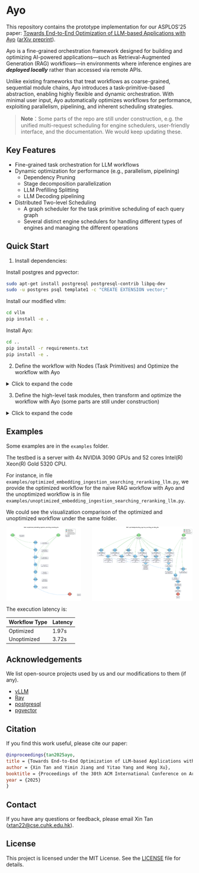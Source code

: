 # Ayo

This repository contains the prototype implementation for our ASPLOS'25 paper: [Towards End-to-End Optimization of LLM-based Applications with Ayo](https://dl.acm.org/doi/10.1145/3676641.3716278) ([arXiv preprint](https://arxiv.org/pdf/2407.00326)). 

Ayo is a fine-grained orchestration framework designed for building and optimizing AI-powered applications—such as Retrieval-Augmented Generation (RAG) workflows—in environments where inference engines are ***deployed locally*** rather than accessed via remote APIs.

Unlike existing frameworks that treat workflows as coarse-grained, sequential module chains, Ayo introduces a task-primitive-based abstraction, enabling highly flexible and dynamic orchestration. With minimal user input, Ayo automatically optimizes workflows for performance, exploiting parallelism, pipelining, and inherent scheduling strategies.

>  **Note**：Some parts of the repo are still under construction, e.g. the unified multi-request scheduling for engine schedulers, user-friendly interface, and the documentation. We would keep updating these. 

## Key Features
- Fine-grained task orchestration for LLM workflows
- Dynamic optimization for performance (e.g., parallelism, pipelining)
  - Dependency Pruning
  - Stage decomposition parallelization
  - LLM Prefilling Splitting
  - LLM Decoding pipelining
- Distributed Two-level Scheduling
  - A graph scheduler for the task primitive scheduling of each query graph
  - Several distinct engine schedulers for handling different types of engines and managing the different operations

## Quick Start

1. Install dependencies:

Install postgres and pgvector:
```bash
sudo apt-get install postgresql postgresql-contrib libpq-dev
sudo -u postgres psql template1 -c "CREATE EXTENSION vector;"
```

Install our modified vllm:
```bash
cd vllm 
pip install -e . 
```

Install Ayo:
```bash
cd ..
pip install -r requirements.txt 
pip install -e . 
```

2. Define the workflow with Nodes (Task Primitives) and Optimize the workflow with Ayo 


<details>
<summary>Click to expand the code</summary>

```python
from Ayo.app import APP
from Ayo.configs.config import EngineConfig
from Ayo.engines.engine_types import EngineType

app = APP.init() # initialize the app entry

llm_config = EngineConfig(
    name="llm_service", 
    engine_type=EngineType.LLM,
    resources={},
    num_gpus=1,
    num_cpus=1,
    instances=1,
    model_config={
        "model_name": "meta-llama/Llama-2-7b-chat-hf",
        "tensor_parallel_size": 1,
        #other config ... 
    },
    latency_profile={
        "timeout": 300,
    }
)

app.register_engine(llm_config)
#register other engines ...


# define the primitive nodes 
llm_prefilling_node = Node(
    name="LLMPrefilling",
    node_type=NodeType.COMPUTE,
    engine_type=EngineType.LLM,
    io_schema=NodeIOSchema(
        input_format={"queries": List[str], "reranked_results": List[List[str]]},
        output_format={"prefill_state": bool}
    ),
    op_type=NodeOps.LLM_PREFILLING,
    config={
        'prompt_template': replace_placeholders(RAG_QUESTION_ANSWERING_PROMPT_TEMPLATE_STRING, question="queries", context="reranked_results"),
        'parse_json': True, 
        #other config ... 
    }
)

llm_decoding_node = Node(
    name="LLMDecoding",
    node_type=NodeType.COMPUTE,
    engine_type=EngineType.LLM,
    io_schema=NodeIOSchema(
        input_format={"prefill_state": bool},
        output_format={"result": str}
    ),
    op_type=NodeOps.LLM_DECODING,
    config={
        'prompt_template': replace_placeholders(RAG_QUESTION_ANSWERING_PROMPT_TEMPLATE_STRING, question="queries", context="reranked_results"),
        'parse_json': True, 
        #other config ... 
    }
)
#define other nodes ... 

# create the DAG
dag = DAG(dag_id="rag_workflow")
dag.register_nodes(llm_prefilling_node, llm_decoding_node, ...)
# set the query inputs
dag.set_query_inputs(
  {
    'queries': ['What is the capital of France?'], ## set the query inputs
  }
)

from Ayo.opt_pass.pruning_dependency import PruningDependencyPass
from Ayo.opt_pass.stage_decomposition import StageDecompositionPass
from Ayo.opt_pass.prefilling_split import PrefillingSpiltPass
from Ayo.opt_pass.decoding_pipeling import LLMDecodingPipeliningPass

dag.optimize([PruningDependencyPass(), StageDecompositionPass(), PrefillingSpiltPass(), LLMDecodingPipeliningPass()])

query=Query(
    uuid=f"random-test-{query_id}",
    query_id=f"random-test-{query_id}",
    DAG=deepcopy(dag)
)

future = await app.submit_query(
        query=query,
        timeout=300
    )
    
result = await asyncio.wait_for(future, timeout=300)
    

```

</details>


3. Define the high-level task modules, then transform and optimize the workflow with Ayo (some parts are still under construction)


<details>
<summary>Click to expand the code</summary>

```python
from Ayo.modules import IndexingModule, QueryExpandingModule, SearchingModule, RerankingModule
from Ayo.modules_to_primitives import transform_mod_to_prim

indexing_module = IndexingModule(
    input_format={"passages": List[str]}, 
    output_format={"index_status": bool}
)

query_expanding_module = QueryExpandingModule(
    input_format={"query": str}, 
    output_format={"expanded_queries": List[str]},
    config={"expanded_query_num": 3}
)

searching_module = SearchingModule(
    input_format={"index_status": bool, "expanded_queries": List[str]}, 
    output_format={"searching_results": List[str]}
)

reranking_module = RerankingModule(
    input_format={"searching_results": List[str]}, 
    output_format={"reranking_results": List[str]}
)


indexing_module>>query_expanding_module>>searching_module>>reranking_module 


node_list=transform_mod_to_prim([indexing_module,query_expanding_module,searching_module,reranking_module])

### Then optimize the workflow with Ayo as above

```



</details>


## Examples


Some examples are in the `examples` folder. 

The testbed is a server with 4x NVIDIA 3090 GPUs and 52 cores Intel(R) Xeon(R) Gold 5320 CPU.

For instance, in file `examples/optimized_embedding_ingestion_searching_reranking_llm.py`, we provide the optimized workflow for the naive RAG workflow with Ayo and the unoptimized workflow is in file `examples/unoptimized_embedding_ingestion_searching_reranking_llm.py`.

We could see the visualization comparison of the optimized and unoptimized workflow under the same folder.

<div style="display: flex; justify-content: space-between;">
  <img src="./examples/unoptimized_dag_for_embedding_ingestion_search_reranking_llm.png" width="40%" alt="unoptimized workflow">
  <img src="./examples/optimized_dag_for_embedding_ingestion_searching_reranking_llm.png" width="54%" alt="optimized workflow">
</div>

The execution latency is:

| Workflow Type | Latency |
|---------------|---------|
| Optimized     | 1.97s   |
| Unoptimized   | 3.72s   |


## Acknowledgements

We list open-source projects used by us and our modifications to them (if any).

- [vLLM](https://github.com/vllm-project/vllm)
- [Ray](https://github.com/ray-project/ray)
- [postgresql](https://www.postgresql.org/)
- [pgvector](https://github.com/pgvector/pgvector)



## Citation

If you find this work useful, please cite our paper:

```bibtex
@inproceedings{tan2025ayo,
title = {Towards End-to-End Optimization of LLM-based Applications with Ayo},
author = {Xin Tan and Yimin Jiang and Yitao Yang and Hong Xu},
booktitle = {Proceedings of the 30th ACM International Conference on Architectural Support for Programming Languages and Operating Systems, Volume 2},
year = {2025}
}

```

## Contact

If you have any questions or feedback, please email Xin Tan ([xtan22@cse.cuhk.edu.hk](mailto:xtan22@cse.cuhk.edu.hk)).



## License

This project is licensed under the MIT License. See the [LICENSE](LICENSE) file for details.



